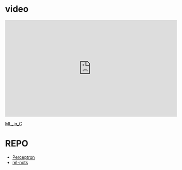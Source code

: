 # video

<iframe width="560" height="315" src="https://www.youtube.com/embed/PGSba51aRYU?si=KHCSFxUwOd6m774J" title="YouTube video player" frameborder="0" allow="accelerometer; autoplay; clipboard-write; encrypted-media; gyroscope; picture-in-picture; web-share" referrerpolicy="strict-origin-when-cross-origin" allowfullscreen></iframe>

[ML_in_C](https://youtu.be/PGSba51aRYU?si=AMhZPwJi0WOKUKOt)

# REPO

- [Perceptron](https://github.com/tsoding/perceptron)
- [ml-nots](https://github.com/tsoding/ml-notes)
